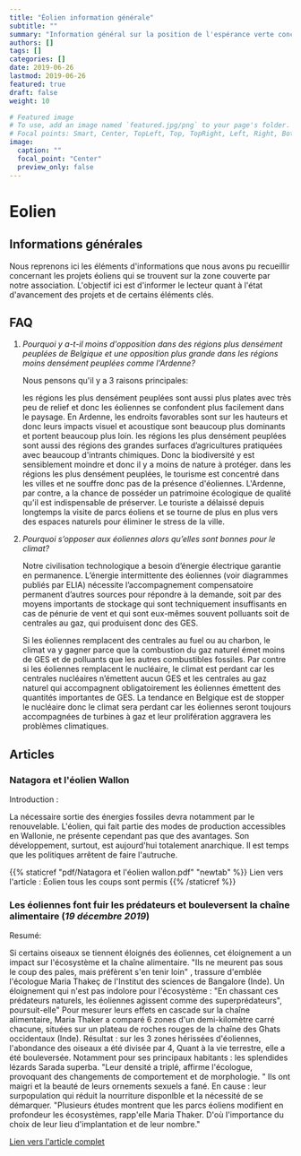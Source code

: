 ```yaml
---
title: "Éolien information générale"
subtitle: ""
summary: "Information général sur la position de l'espérance verte concernant les projets éoliens"
authors: []
tags: []
categories: []
date: 2019-06-26
lastmod: 2019-06-26
featured: true
draft: false
weight: 10

# Featured image
# To use, add an image named `featured.jpg/png` to your page's folder.
# Focal points: Smart, Center, TopLeft, Top, TopRight, Left, Right, BottomLeft, Bottom, BottomRight.
image:
  caption: ""
  focal_point: "Center"
  preview_only: false
---
```


# Eolien

## Informations générales

Nous reprenons ici les éléments d'informations que nous avons pu recueillir concernant
les projets éoliens qui se trouvent sur la zone couverte par notre association.
L'objectif ici est d'informer le lecteur quant à l'état d'avancement des projets et de certains éléments clés.

## FAQ

1. *Pourquoi y a-t-il moins d'opposition dans des régions plus densément peuplées de Belgique et une opposition plus grande dans les régions moins densément peuplées comme l'Ardenne?*

	Nous pensons qu'il y a 3 raisons principales:

	les régions les plus densément peuplées sont aussi plus plates avec très peu de relief et donc
	les éoliennes se confondent plus facilement dans le paysage.
	En Ardenne, les endroits favorables sont sur les hauteurs et donc leurs impacts visuel
	et acoustique sont beaucoup plus dominants et portent beaucoup plus loin.
	les régions les plus densément peuplées sont aussi des régions des grandes surfaces
	d’agricultures pratiquées avec beaucoup d'intrants chimiques. Donc la biodiversité y est
	sensiblement moindre et donc il y a moins de nature à protéger.
	dans les régions les plus densément peuplées, le tourisme est concentré dans
	les villes et ne souffre donc pas de la présence d'éoliennes.
	L'Ardenne, par contre, a la chance de posséder un patrimoine écologique de qualité
	qu'il est indispensable de préserver. Le touriste a délaissé depuis longtemps la visite
	de parcs éoliens et se tourne de plus en plus vers des espaces naturels pour éliminer le stress de la ville.

2. *Pourquoi s’opposer aux éoliennes alors qu’elles sont bonnes pour le climat?*

	Notre civilisation technologique a besoin d’énergie électrique garantie en permanence.
	L’énergie intermittente des éoliennes (voir diagrammes publiés par ELIA) nécessite l’accompagnement
	compensatoire permanent d’autres sources pour répondre à la demande, soit par des moyens importants de
	stockage qui sont techniquement insuffisants en cas de pénurie de vent et qui sont eux-mêmes souvent polluants
	soit de centrales au gaz, qui produisent donc des GES.

	Si les éoliennes remplacent des centrales au fuel ou au charbon, le climat va y gagner parce que la combustion du gaz naturel émet moins de GES et de polluants que les autres combustibles fossiles.
	Par contre si les éoliennes remplacent le nucléaire, le climat est perdant car les centrales nucléaires n’émettent aucun GES et les centrales au gaz naturel qui accompagnent obligatoirement les éoliennes émettent des quantités importantes de GES.
	La tendance en Belgique est de stopper le nucléaire donc le climat sera perdant car les éoliennes seront toujours accompagnées de turbines à gaz et leur prolifération aggravera les problèmes climatiques.

## Articles

### Natagora et l'éolien Wallon

Introduction :

La nécessaire sortie des énergies fossiles devra notamment par le renouvelable.
L'éolien, qui fait partie des modes de production accessibles en Wallonie, ne présente cependant pas que des avantages.
Son développement, surtout, est aujourd'hui totalement anarchique.
Il est temps que les politiques arrêtent de faire l'autruche. 

{{% staticref "pdf/Natagora et l'éolien wallon.pdf" "newtab" %}} Lien vers l'article : Éolien tous les coups sont permis {{% /staticref %}}

### Les éoliennes font fuir les prédateurs et bouleversent la chaîne alimentaire (*19 décembre 2019*)

Resumé:

Si certains oiseaux se tiennent éloignés des éoliennes, cet éloignement a un impact sur l'écosystème et la chaîne alimentaire.
"Ils ne meurent pas sous le coup des pales, mais préfèrent s'en tenir loin" , trassure d'emblée l'écologue Maria Thakeç de l'Institut des sciences de Bangalore (Inde). Un éloignement qui n'est pas indolore pour l'écosystème : "En chassant ces prédateurs naturels, les éoliennes agissent comme des superprédateurs", poursuit-elle" Pour mesurer leurs effets en cascade sur la chaîne alimentaire, Maria Thaker a comparé 6 zones d'un demi-kilomètre carré chacune, situées sur un plateau de roches rouges de la chaîne des Ghats occidentaux (Inde). Résultat : sur les 3 zones hérissées d'éoliennes, I'abondance des oiseaux a été divisée par 4, Quant à la vie terrestre, elle a été bouleversée. Notamment pour ses principaux habitants : les splendides lézards Sarada superba. "Leur densité a triplé, affirme l'écologue, provoquant des changements de comportement et de morphologie. " Ils ont maigri et la beauté de leurs ornements sexuels a fané. En cause : leur surpopulation qui réduit la nourriture disponlble et la nécessité de se démarquer. "Plusieurs études montrent que les parcs éoliens modifient en profondeur les écosystèmes, rapp'elle Maria Thaker. D'où I'importance du choix de leur lieu d'implantation et de leur nombre."

[Lien vers l'article complet](https://www.science-et-vie.com/nature-et-enviro/ecologie-les-eoliennes-font-fuir-les-predateurs-et-bouleversent-la-chaine-alimen-47215)

<!-- 1- Page d'accueil ''MENACES'' :
-Ajouter sous le bandeau, en guise d'introduction :
En plus de l'emprise grandissante de l'habitat humain, comme un peu partout en zone rurale, plusieurs projets de parcs éoliens représentent des menaces très inquiétantes car particulièrement dommageables pour la biodiversité locale.
-puis mettre en gras   >  MENACES   DES   EOLIENNES   <
-annoncer sur le même pied les 4 chapitres-onglets suivants qui renvoient à leurs pages respectives :
    - Informations générales : cliquez ici pour en savoir plus
    - Projet d'Hemroulle : cliquez ici pour en savoir plus
    - Projet de Longchamps : cliquez ici pour en savoir plus
    - Projet de Mabompré : cliquez ici pour en savoir plus


2- Peux-tu reprendre les 2 vidéos et la photo de Jean-Philippe avec leurs commentaires de mon email du 14 avril et les placer dans MENACES / Longchamps / Preuves, en 1ère place avant la photo de G. Deumer.

3- En attaché, quelques photos de petite avifaune -->
